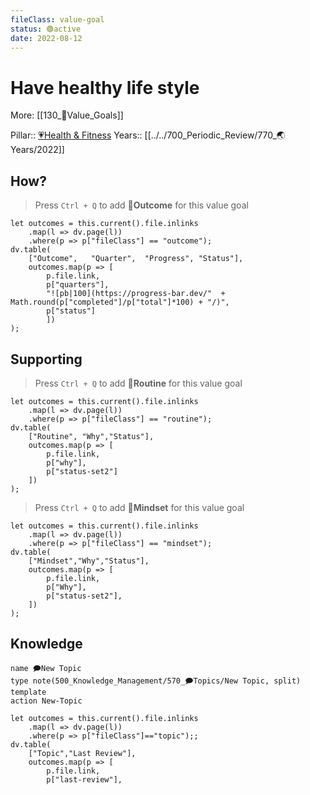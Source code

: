 ```yaml
---
fileClass: value-goal
status: 🟢active
date: 2022-08-12  
---
```


# Have healthy life style
More: [[130_🌟Value_Goals]]

Pillar:: [💗Health & Fitness](100_Goal_Management/110_🏛Pillars/💗Health%20&%20Fitness.md) 
Years:: [[../../700_Periodic_Review/770_🌏Years/2022]]  

## How?
> Press `Ctrl + Q`  to add **🎯Outcome** for this value goal  
```dataviewjs
let outcomes = this.current().file.inlinks
	.map(l => dv.page(l))
    .where(p => p["fileClass"] == "outcome");
dv.table(
    ["Outcome",   "Quarter",  "Progress", "Status"],
    outcomes.map(p => [
        p.file.link,
        p["quarters"],
        "![pb|100](https://progress-bar.dev/"  + Math.round(p["completed"]/p["total"]*100) + "/)",
        p["status"]
	    ])
);
```

## Supporting
> Press `Ctrl + Q`  to add **🔁Routine** for this value goal  
```dataviewjs
let outcomes = this.current().file.inlinks
	.map(l => dv.page(l))
    .where(p => p["fileClass"] == "routine");
dv.table(
    ["Routine", "Why","Status"],
    outcomes.map(p => [
        p.file.link,
        p["why"],
        p["status-set2"]
    ])
);
```
> Press `Ctrl + Q`  to add **🤯Mindset** for this value goal  
```dataviewjs
let outcomes = this.current().file.inlinks
	.map(l => dv.page(l))
    .where(p => p["fileClass"] == "mindset");
dv.table(
    ["Mindset","Why","Status"],
    outcomes.map(p => [
        p.file.link,
        p["Why"],
        p["status-set2"],
    ])
);
```

## Knowledge
```button
name 🗩New Topic
type note(500_Knowledge_Management/570_🗩Topics/New Topic, split) template
action New-Topic
```
```dataviewjs
let outcomes = this.current().file.inlinks
	.map(l => dv.page(l))
    .where(p => p["fileClass"]=="topic");;
dv.table(
    ["Topic","Last Review"],
    outcomes.map(p => [
        p.file.link,
        p["last-review"],
 